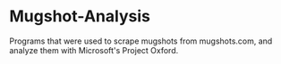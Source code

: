 # Mugshot-Analysis
Programs that were used to scrape mugshots from mugshots.com, and analyze them with Microsoft's Project Oxford.
